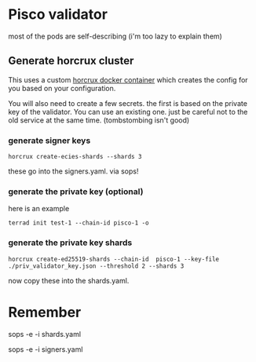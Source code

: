 # Pisco validator

most of the pods are self-describing (i'm too lazy to explain them)

## Generate horcrux cluster
This uses a custom [horcrux docker container](https://github.com/PFC-Validator/horcrux-container) which creates the config for you based on your configuration.

You will also need to create a few secrets.
the first is based on the private key of the validator. You can use an existing one. just be careful not to the old service at the same time. (tombstombing isn't good)

### generate signer keys
```
horcrux create-ecies-shards --shards 3
```

these go into the signers.yaml. 
via sops!

### generate the  private key (optional)
here is an example
```
terrad init test-1 --chain-id pisco-1 -o
```

### generate the private key shards
```
horcrux create-ed25519-shards --chain-id  pisco-1 --key-file ./priv_validator_key.json --threshold 2 --shards 3
```
now copy these into the shards.yaml.


# **Remember**

sops -e -i shards.yaml

sops -e -i signers.yaml

